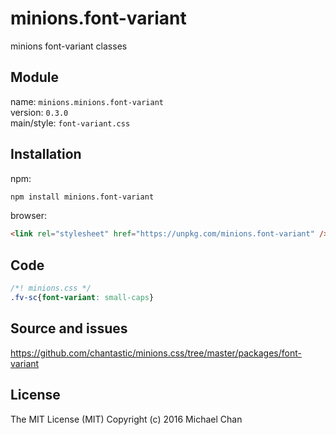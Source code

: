 # minions.font-variant
minions font-variant classes

## Module
name: `minions.minions.font-variant`  
version: `0.3.0`  
main/style: `font-variant.css`  

## Installation
npm:
```bash
npm install minions.font-variant
```

browser:
```html
<link rel="stylesheet" href="https://unpkg.com/minions.font-variant" />
```

## Code
```css
/*! minions.css */
.fv-sc{font-variant: small-caps}

```

## Source and issues

https://github.com/chantastic/minions.css/tree/master/packages/font-variant

## License

The MIT License (MIT)
Copyright (c) 2016 Michael Chan
